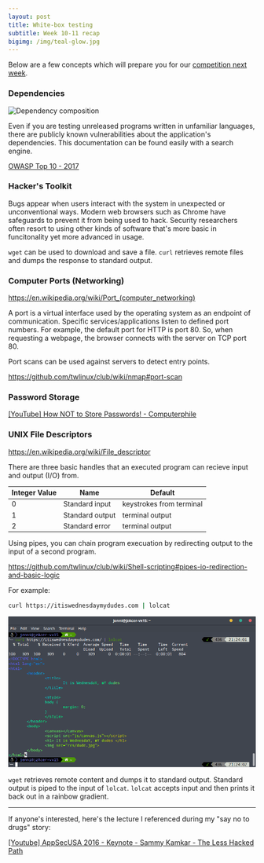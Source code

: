 ```yaml
---
layout: post
title: White-box testing
subtitle: Week 10-11 recap
bigimg: /img/teal-glow.jpg
---
```


Below are a few concepts which will prepare you for our [competition next week](/2017-12-14-unsafe/).

### Dependencies

![Dependency composition](https://blog-assets.risingstack.com/2017/05/Your-code-vs.-other-peoples-code-in-a-Node.js-app.png)

Even if you are testing unreleased programs written in unfamiliar languages, there are publicly known vulnerabilities about the application's dependencies. This documentation can be found easily with a search engine.

[OWASP Top 10 - 2017](https://www.owasp.org/images/7/72/OWASP_Top_10-2017_%28en%29.pdf.pdf)

### Hacker's Toolkit

Bugs appear when users interact with the system in unexpected or unconventional ways. Modern web browsers such as Chrome have safeguards to prevent it from being used to hack. Security researchers often resort to using other kinds of software that's more basic in funcitonality yet more advanced in usage.

`wget` can be used to download and save a file. `curl` retrieves remote files and dumps the response to standard output.

### Computer Ports (Networking)

<https://en.wikipedia.org/wiki/Port_(computer_networking)>

A port is a virtual interface used by the operating system as an endpoint of communication. Specific services/applications listen to defined port numbers. For example, the default port for HTTP is port 80. So, when requesting a webpage, the browser connects with the server on TCP port 80.

Port scans can be used against servers to detect entry points.

<https://github.com/twlinux/club/wiki/nmap#port-scan>

### Password Storage

[[YouTube] How NOT to Store Passwords! - Computerphile](https://youtu.be/8ZtInClXe1Q)

### UNIX File Descriptors

<https://en.wikipedia.org/wiki/File_descriptor>

There are three basic handles that an executed program can recieve input and output (I/O) from.

Integer Value| Name | Default
--|-----------------|------------------------
0 | Standard input  | keystrokes from terminal
1 | Standard output | terminal output
2 | Standard error  | terminal output

Using pipes, you can chain program execuation by redirecting output to the input of a second program.

<https://github.com/twlinux/club/wiki/Shell-scripting#pipes-io-redirection-and-basic-logic>

For example:

```bash
curl https://itiswednesdaymydudes.com | lolcat
```

![Screenshot](/img/lolcat-sc.png)

`wget` retrieves remote content and dumps it to standard output. Standard output is piped to the input of `lolcat`. `lolcat` accepts input and then prints it back out in a rainbow gradient.

-----

If anyone's interested, here's the lecture I referenced during my "say no to drugs" story:

[[Youtube] AppSecUSA 2016 - Keynote - Sammy Kamkar - The Less Hacked Path](https://youtu.be/EYMGAoIx8yk)
